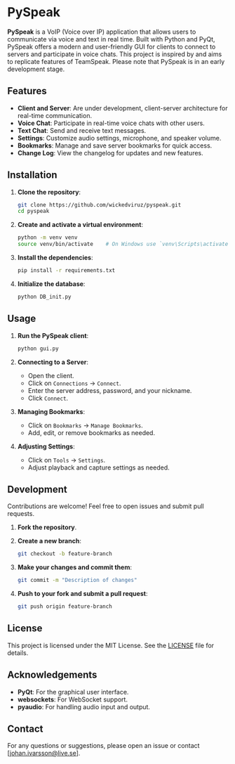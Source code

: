 # **PySpeak**

**PySpeak** is a VoIP (Voice over IP) application that allows users to communicate via voice and text in real time. Built with Python and PyQt, PySpeak offers a modern and user-friendly GUI for clients to connect to servers and participate in voice chats. This project is inspired by and aims to replicate features of TeamSpeak. Please note that PySpeak is in an early development stage.

## **Features**

- **Client and Server**: Are under development, client-server architecture for real-time communication.
- **Voice Chat**: Participate in real-time voice chats with other users.
- **Text Chat**: Send and receive text messages.
- **Settings**: Customize audio settings, microphone, and speaker volume.
- **Bookmarks**: Manage and save server bookmarks for quick access.
- **Change Log**: View the changelog for updates and new features.

## **Installation**

1. **Clone the repository**:
    ```sh
    git clone https://github.com/wickedviruz/pyspeak.git
    cd pyspeak
    ```

2. **Create and activate a virtual environment**:
    ```sh
    python -m venv venv
    source venv/bin/activate    # On Windows use `venv\Scripts\activate`
    ```

3. **Install the dependencies**:
    ```sh
    pip install -r requirements.txt
    ```

4. **Initialize the database**:
    ```sh
    python DB_init.py
    ```

## **Usage**

1. **Run the PySpeak client**:
    ```sh
    python gui.py
    ```

2. **Connecting to a Server**:
    - Open the client.
    - Click on `Connections` -> `Connect`.
    - Enter the server address, password, and your nickname.
    - Click `Connect`.

3. **Managing Bookmarks**:
    - Click on `Bookmarks` -> `Manage Bookmarks`.
    - Add, edit, or remove bookmarks as needed.

4. **Adjusting Settings**:
    - Click on `Tools` -> `Settings`.
    - Adjust playback and capture settings as needed.

## **Development**

Contributions are welcome! Feel free to open issues and submit pull requests.

1. **Fork the repository**.
2. **Create a new branch**:
    ```sh
    git checkout -b feature-branch
    ```

3. **Make your changes and commit them**:
    ```sh
    git commit -m "Description of changes"
    ```

4. **Push to your fork and submit a pull request**:
    ```sh
    git push origin feature-branch
    ```

## **License**

This project is licensed under the MIT License. See the [LICENSE](LICENSE) file for details.

## **Acknowledgements**

- **PyQt**: For the graphical user interface.
- **websockets**: For WebSocket support.
- **pyaudio**: For handling audio input and output.

## **Contact**

For any questions or suggestions, please open an issue or contact [johan.ivarsson@live.se].
